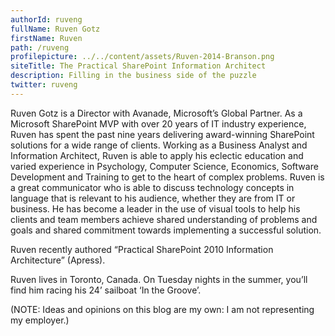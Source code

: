 ```yaml
---
authorId: ruveng
fullName: Ruven Gotz
firstName: Ruven
path: /ruveng
profilepicture: ../../content/assets/Ruven-2014-Branson.png
siteTitle: The Practical SharePoint Information Architect
description: Filling in the business side of the puzzle
twitter: ruveng
---
```


Ruven Gotz is a Director with Avanade, Microsoft’s Global Partner. As a Microsoft SharePoint MVP with over 20 years of IT industry experience, Ruven has spent the past nine years delivering award-winning SharePoint solutions for a wide range of clients. Working as a Business Analyst and Information Architect, Ruven is able to apply his eclectic education and varied experience in Psychology, Computer Science, Economics, Software Development and Training to get to the heart of complex problems. Ruven is a great communicator who is able to discuss technology concepts in language that is relevant to his audience, whether they are from IT or business. He has become a leader in the use of visual tools to help his clients and team members achieve shared understanding of problems and goals and shared commitment towards implementing a successful solution.

Ruven recently authored “Practical SharePoint 2010 Information Architecture” (Apress).

Ruven lives in Toronto, Canada. On Tuesday nights in the summer, you’ll find him racing his 24’ sailboat ‘In the Groove’.

(NOTE: Ideas and opinions on this blog are my own: I am not representing my employer.)
